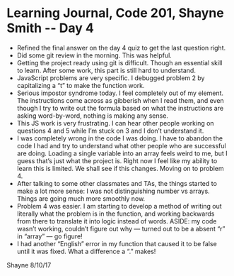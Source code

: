 # Learning Journal, Code 201, Shayne Smith -- Day 4

* Refined the final answer on the day 4 quiz to get the last question right.
* Did some git review in the morning. This was helpful.
* Getting the project ready using git is difficult. Though an essential skill to learn. After some work, this part is still hard to understand.
* JavaScript problems are very specific. I debugged problem 2 by capitalizing a “t” to make the function work.
* Serious impostor syndrome today. I feel completely out of my element. The instructions come across as gibberish when I read them, and even though I try to write out the formula based on what the instructions are asking word-by-word, nothing is making any sense.
* This JS work is very frustrating. I can hear other people working on questions 4 and 5 while I’m stuck on 3 and I don’t understand it.
* I was completely wrong in the code I was doing. I have to abandon the code I had and try to understand what other people who are successful are doing. Loading a single variable into an array feels weird to me, but I guess that’s just what the project is. Right now I feel like my ability to learn this is limited. We shall see if this changes. Moving on to problem 4.
* After talking to some other classmates and TAs, the things started to make a lot more sense: I was not distinguishing number vs arrays. Things are going much more smoothly now.
* Problem 4 was easier. I am starting to develop a method of writing out literally what the problem is in the function, and working backwards from there to translate it into logic instead of words. ASIDE: my code wasn’t working, couldn’t figure out why — turned out to be a absent “r” in “array” — go figure!
* I had another “English” error in my function that caused it to be false until it was fixed.  What a difference a “.” makes!

Shayne
8/10/17
